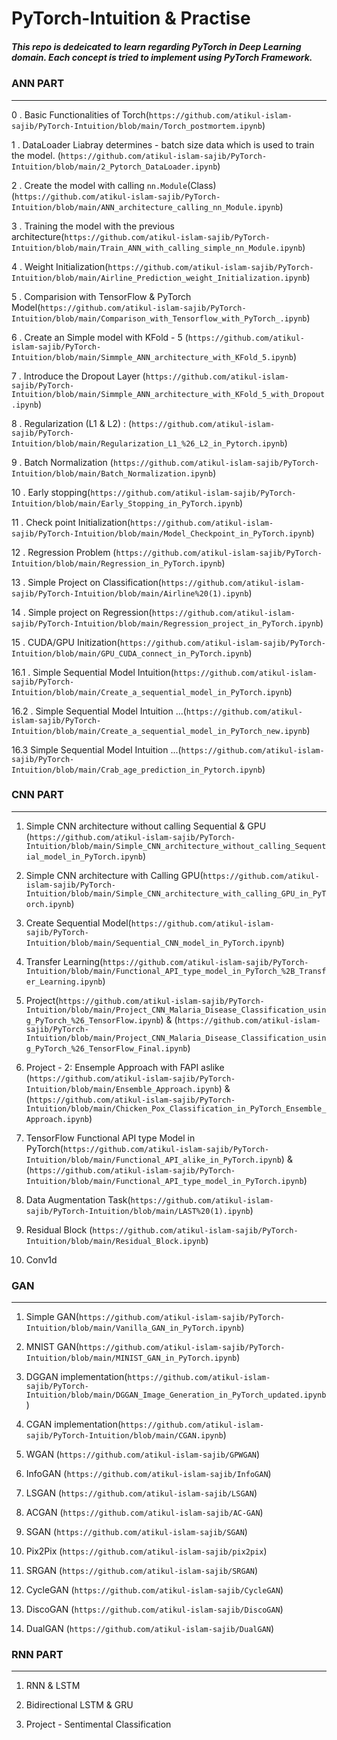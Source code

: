 # PyTorch-Intuition & Practise

##### This repo is dedeicated to learn regarding PyTorch in Deep Learning domain. Each concept is tried to implement using PyTorch Framework. #####


### ANN PART ###
------------------------------------------------------------------------------------------------------------------------------------------------------

0 . Basic Functionalities of Torch(`https://github.com/atikul-islam-sajib/PyTorch-Intuition/blob/main/Torch_postmortem.ipynb`)



1 . DataLoader Liabray determines - batch size data which is used to train the model. (`https://github.com/atikul-islam-sajib/PyTorch-Intuition/blob/main/2_Pytorch_DataLoader.ipynb`)



2 . Create the model with calling `nn.Module`(Class) (`https://github.com/atikul-islam-sajib/PyTorch-Intuition/blob/main/ANN_architecture_calling_nn_Module.ipynb`)




3 . Training the model with the previous architecture(`https://github.com/atikul-islam-sajib/PyTorch-Intuition/blob/main/Train_ANN_with_calling_simple_nn_Module.ipynb`)




4 . Weight Initialization(`https://github.com/atikul-islam-sajib/PyTorch-Intuition/blob/main/Airline_Prediction_weight_Initialization.ipynb`)




5 . Comparision with TensorFlow & PyTorch Model(`https://github.com/atikul-islam-sajib/PyTorch-Intuition/blob/main/Comparison_with_Tensorflow_with_PyTorch_.ipynb`)




6 . Create an Simple model with KFold - 5 (`https://github.com/atikul-islam-sajib/PyTorch-Intuition/blob/main/Simmple_ANN_architecture_with_KFold_5.ipynb`)




7 . Introduce the Dropout Layer (`https://github.com/atikul-islam-sajib/PyTorch-Intuition/blob/main/Simmple_ANN_architecture_with_KFold_5_with_Dropout.ipynb`)




8 . Regularization (L1 & L2) : (`https://github.com/atikul-islam-sajib/PyTorch-Intuition/blob/main/Regularization_L1_%26_L2_in_Pytorch.ipynb`)




9 . Batch Normalization (`https://github.com/atikul-islam-sajib/PyTorch-Intuition/blob/main/Batch_Normalization.ipynb`)




10 . Early stopping(`https://github.com/atikul-islam-sajib/PyTorch-Intuition/blob/main/Early_Stopping_in_PyTorch.ipynb`)




11 . Check point Initialization(`https://github.com/atikul-islam-sajib/PyTorch-Intuition/blob/main/Model_Checkpoint_in_PyTorch.ipynb`)




12 . Regression Problem (`https://github.com/atikul-islam-sajib/PyTorch-Intuition/blob/main/Regression_in_PyTorch.ipynb`)




13 . Simple Project on Classification(`https://github.com/atikul-islam-sajib/PyTorch-Intuition/blob/main/Airline%20(1).ipynb`)




14 . Simple project on Regression(`https://github.com/atikul-islam-sajib/PyTorch-Intuition/blob/main/Regression_project_in_PyTorch.ipynb`)




15 . CUDA/GPU Initization(`https://github.com/atikul-islam-sajib/PyTorch-Intuition/blob/main/GPU_CUDA_connect_in_PyTorch.ipynb`)




16.1 . Simple Sequential Model Intuition(`https://github.com/atikul-islam-sajib/PyTorch-Intuition/blob/main/Create_a_sequential_model_in_PyTorch.ipynb`)




16.2 . Simple Sequential Model Intuition ...(`https://github.com/atikul-islam-sajib/PyTorch-Intuition/blob/main/Create_a_sequential_model_in_PyTorch_new.ipynb`)



16.3 Simple Sequential Model Intuition ...(`https://github.com/atikul-islam-sajib/PyTorch-Intuition/blob/main/Crab_age_prediction_in_Pytorch.ipynb`) 



### CNN PART ###
------------------------------------------------------------------------------------------------------------------------------------------------------
1. Simple CNN architecture without calling Sequential & GPU (`https://github.com/atikul-islam-sajib/PyTorch-Intuition/blob/main/Simple_CNN_architecture_without_calling_Sequential_model_in_PyTorch.ipynb`)


2. Simple CNN architecture with Calling GPU(`https://github.com/atikul-islam-sajib/PyTorch-Intuition/blob/main/Simple_CNN_architecture_with_calling_GPU_in_PyTorch.ipynb`)



3. Create Sequential Model(`https://github.com/atikul-islam-sajib/PyTorch-Intuition/blob/main/Sequential_CNN_model_in_PyTorch.ipynb`)



4. Transfer Learning(`https://github.com/atikul-islam-sajib/PyTorch-Intuition/blob/main/Functional_API_type_model_in_PyTorch_%2B_Transfer_Learning.ipynb`)



5. Project(`https://github.com/atikul-islam-sajib/PyTorch-Intuition/blob/main/Project_CNN_Malaria_Disease_Classification_using_PyTorch_%26_TensorFlow.ipynb`) & (`https://github.com/atikul-islam-sajib/PyTorch-Intuition/blob/main/Project_CNN_Malaria_Disease_Classification_using_PyTorch_%26_TensorFlow_Final.ipynb`)




6. Project - 2: Ensemple Approach with FAPI aslike (`https://github.com/atikul-islam-sajib/PyTorch-Intuition/blob/main/Ensemble_Approach.ipynb`) & (`https://github.com/atikul-islam-sajib/PyTorch-Intuition/blob/main/Chicken_Pox_Classification_in_PyTorch_Ensemble_Approach.ipynb`)



7. TensorFlow Functional API type Model in PyTorch(`https://github.com/atikul-islam-sajib/PyTorch-Intuition/blob/main/Functional_API_alike_in_PyTorch.ipynb`) & (`https://github.com/atikul-islam-sajib/PyTorch-Intuition/blob/main/Functional_API_type_model_in_PyTorch.ipynb`)



8. Data Augmentation Task(`https://github.com/atikul-islam-sajib/PyTorch-Intuition/blob/main/LAST%20(1).ipynb`)


9. Residual Block (`https://github.com/atikul-islam-sajib/PyTorch-Intuition/blob/main/Residual_Block.ipynb`)


10. Conv1d 


### GAN ####
------------------------------------------------------------------------------------------------------------------------------------------------------

1. Simple GAN(`https://github.com/atikul-islam-sajib/PyTorch-Intuition/blob/main/Vanilla_GAN_in_PyTorch.ipynb`)



2. MNIST GAN(`https://github.com/atikul-islam-sajib/PyTorch-Intuition/blob/main/MINIST_GAN_in_PyTorch.ipynb`)



3. DGGAN implementation(`https://github.com/atikul-islam-sajib/PyTorch-Intuition/blob/main/DGGAN_Image_Generation_in_PyTorch_updated.ipynb`)


4. CGAN implementation(`https://github.com/atikul-islam-sajib/PyTorch-Intuition/blob/main/CGAN.ipynb`)
   

6. WGAN (`https://github.com/atikul-islam-sajib/GPWGAN`)


7. InfoGAN (`https://github.com/atikul-islam-sajib/InfoGAN`)


8. LSGAN (`https://github.com/atikul-islam-sajib/LSGAN`)


9. ACGAN (`https://github.com/atikul-islam-sajib/AC-GAN`)


10. SGAN (`https://github.com/atikul-islam-sajib/SGAN`)


11. Pix2Pix (`https://github.com/atikul-islam-sajib/pix2pix`)


12. SRGAN (`https://github.com/atikul-islam-sajib/SRGAN`)


13. CycleGAN (`https://github.com/atikul-islam-sajib/CycleGAN`)


14. DiscoGAN (`https://github.com/atikul-islam-sajib/DiscoGAN`)


15. DualGAN (`https://github.com/atikul-islam-sajib/DualGAN`)



### RNN PART ###
------------------------------------------------------------------------------------------------------------------------------------------------------

1. RNN & LSTM


2. Bidirectional LSTM & GRU


3. Project - Sentimental Classification

